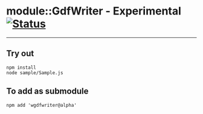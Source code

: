 
# module::GdfWriter - Experimental [![Status](https://github.com/Wandalen/wGdfWriter/workflows/Test/badge.svg)](https://github.com/Wandalen/wGdfWriter/actions?query=workflow%3ATest)

___

## Try out
```
npm install
node sample/Sample.js
```

## To add as submodule
```
npm add 'wgdfwriter@alpha'
```

